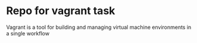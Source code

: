 # Repo for vagrant task

Vagrant is a tool for building and managing virtual machine environments in a single workflow
